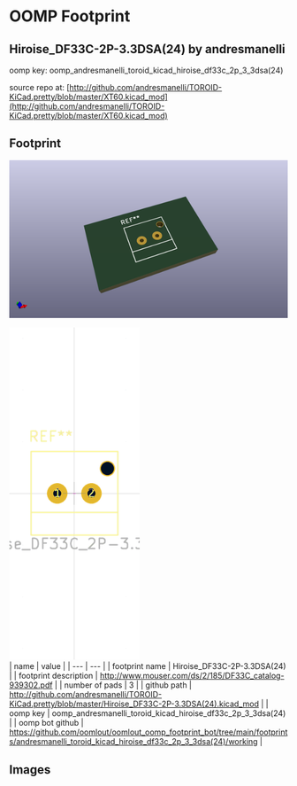 # OOMP Footprint  
## Hiroise_DF33C-2P-3.3DSA(24)  by andresmanelli  
  
oomp key: oomp_andresmanelli_toroid_kicad_hiroise_df33c_2p_3_3dsa(24)  
  
source repo at: [http://github.com/andresmanelli/TOROID-KiCad.pretty/blob/master/XT60.kicad_mod](http://github.com/andresmanelli/TOROID-KiCad.pretty/blob/master/XT60.kicad_mod)  
## Footprint  
  
[![working_kicad_pcb_3d.png](working_kicad_pcb_3d_600.png)](working_kicad_pcb_3d.png)  
  
[![working.png](working_600.png)](working.png)  
| name | value | 
| --- | --- | 
| footprint name | Hiroise_DF33C-2P-3.3DSA(24) | 
| footprint description | http://www.mouser.com/ds/2/185/DF33C_catalog-939302.pdf | 
| number of pads | 3 | 
| github path | http://github.com/andresmanelli/TOROID-KiCad.pretty/blob/master/Hiroise_DF33C-2P-3.3DSA(24).kicad_mod | 
| oomp key | oomp_andresmanelli_toroid_kicad_hiroise_df33c_2p_3_3dsa(24) | 
| oomp bot github | https://github.com/oomlout/oomlout_oomp_footprint_bot/tree/main/footprints/andresmanelli_toroid_kicad_hiroise_df33c_2p_3_3dsa(24)/working | 
## Images  

